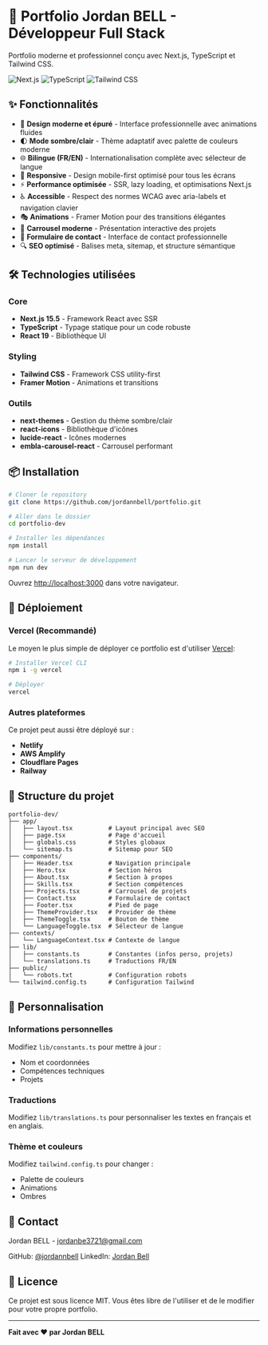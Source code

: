 # 🚀 Portfolio Jordan BELL - Développeur Full Stack

Portfolio moderne et professionnel conçu avec Next.js, TypeScript et Tailwind CSS.

![Next.js](https://img.shields.io/badge/Next.js-15.5-black?style=for-the-badge&logo=next.js)
![TypeScript](https://img.shields.io/badge/TypeScript-5.0-blue?style=for-the-badge&logo=typescript)
![Tailwind CSS](https://img.shields.io/badge/Tailwind-3.4-38B2AC?style=for-the-badge&logo=tailwind-css)

## ✨ Fonctionnalités

- 🎨 **Design moderne et épuré** - Interface professionnelle avec animations fluides
- 🌓 **Mode sombre/clair** - Thème adaptatif avec palette de couleurs moderne
- 🌐 **Bilingue (FR/EN)** - Internationalisation complète avec sélecteur de langue
- 📱 **Responsive** - Design mobile-first optimisé pour tous les écrans
- ⚡ **Performance optimisée** - SSR, lazy loading, et optimisations Next.js
- ♿ **Accessible** - Respect des normes WCAG avec aria-labels et navigation clavier
- 🎭 **Animations** - Framer Motion pour des transitions élégantes
- 🎠 **Carrousel moderne** - Présentation interactive des projets
- 📧 **Formulaire de contact** - Interface de contact professionnelle
- 🔍 **SEO optimisé** - Balises meta, sitemap, et structure sémantique

## 🛠️ Technologies utilisées

### Core
- **Next.js 15.5** - Framework React avec SSR
- **TypeScript** - Typage statique pour un code robuste
- **React 19** - Bibliothèque UI

### Styling
- **Tailwind CSS** - Framework CSS utility-first
- **Framer Motion** - Animations et transitions

### Outils
- **next-themes** - Gestion du thème sombre/clair
- **react-icons** - Bibliothèque d'icônes
- **lucide-react** - Icônes modernes
- **embla-carousel-react** - Carrousel performant

## 📦 Installation

```bash
# Cloner le repository
git clone https://github.com/jordannbell/portfolio.git

# Aller dans le dossier
cd portfolio-dev

# Installer les dépendances
npm install

# Lancer le serveur de développement
npm run dev
```

Ouvrez [http://localhost:3000](http://localhost:3000) dans votre navigateur.

## 🚀 Déploiement

### Vercel (Recommandé)

Le moyen le plus simple de déployer ce portfolio est d'utiliser [Vercel](https://vercel.com):

```bash
# Installer Vercel CLI
npm i -g vercel

# Déployer
vercel
```

### Autres plateformes

Ce projet peut aussi être déployé sur :
- **Netlify**
- **AWS Amplify**
- **Cloudflare Pages**
- **Railway**

## 📁 Structure du projet

```
portfolio-dev/
├── app/
│   ├── layout.tsx          # Layout principal avec SEO
│   ├── page.tsx            # Page d'accueil
│   ├── globals.css         # Styles globaux
│   └── sitemap.ts          # Sitemap pour SEO
├── components/
│   ├── Header.tsx          # Navigation principale
│   ├── Hero.tsx            # Section héros
│   ├── About.tsx           # Section à propos
│   ├── Skills.tsx          # Section compétences
│   ├── Projects.tsx        # Carrousel de projets
│   ├── Contact.tsx         # Formulaire de contact
│   ├── Footer.tsx          # Pied de page
│   ├── ThemeProvider.tsx   # Provider de thème
│   ├── ThemeToggle.tsx     # Bouton de thème
│   └── LanguageToggle.tsx  # Sélecteur de langue
├── contexts/
│   └── LanguageContext.tsx # Contexte de langue
├── lib/
│   ├── constants.ts        # Constantes (infos perso, projets)
│   └── translations.ts     # Traductions FR/EN
├── public/
│   └── robots.txt          # Configuration robots
└── tailwind.config.ts      # Configuration Tailwind
```

## 🎨 Personnalisation

### Informations personnelles

Modifiez `lib/constants.ts` pour mettre à jour :
- Nom et coordonnées
- Compétences techniques
- Projets

### Traductions

Modifiez `lib/translations.ts` pour personnaliser les textes en français et en anglais.

### Thème et couleurs

Modifiez `tailwind.config.ts` pour changer :
- Palette de couleurs
- Animations
- Ombres

## 📧 Contact

Jordan BELL - [jordanbe3721@gmail.com](mailto:jordanbe3721@gmail.com)

GitHub: [@jordannbell](https://github.com/jordannbell)
LinkedIn: [Jordan Bell](https://www.linkedin.com/in/jordanbell3721/)

## 📄 Licence

Ce projet est sous licence MIT. Vous êtes libre de l'utiliser et de le modifier pour votre propre portfolio.

---

**Fait avec ❤️ par Jordan BELL**
